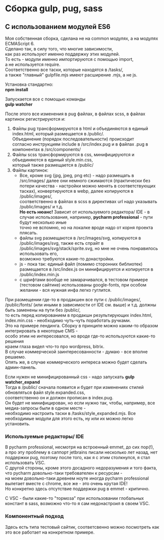 # Сборка gulp, pug, sass
## С использованием модулей ES6

Моя собственная сборка, сделана не на common модулях, а на модулях ECMAScript 6.  
Сделано так,  в силу того, что многие зависимости,  
как раз используют именно поддержку этих модулей.  
То есть - модули именно импортируются с помощью import,  
а не используется require.  
Соответственно все таски, которые находятся в /tasks/,  
а также "главный" gulpfile.mjs имеют расширение .mjs, а не js.  

Установка стандартно:  
**npm install**

Запускается все с помощью команды  
**gulp watcher**  

После этого все изменения в pug файлах, в файлах scss, в файлах картинок регистрируются и:
1. Файлы pug трансформируются в html и объединяются в единый index.html, который размещается в /public/.  
Объединение (порядок последовательности) происходит  
согласно инструкциям include в /src/index.pug и в файлах .pug в компонентах в /src/components/
2. Файлы scss трансформируются в css, минифицируются  и объединяются в единый style.min.css,  
который также размещается в /public/
3. Файлы картинок: 
    *  Все, кроме svg (jpg, jpeg, png etc) - надо размещать в /src/images/ далее они немного сжимаются (практически без потери качества - настройки можно менять в соответствующих тасках), 
	 конвертируются в webp,  далее копируются в /public/images/,  
	соответственно в файлах в scss в директивах url надо указывать /public/images/ и т.д.  
	**Но есть нюанс!** Зависит от используемого редактора/ IDE - в случае использования, например, **pycharm professional** - пути будут несколько иные  
	точно не вспомню, но на локалке вроде надо от корня проекта плясать.
    * файлы svg размещаются в /src/images/svg,  копируются в /public/images/svg, 
 также есть спрайт в /public/images/svg/stack/sprite.svg,  но мне не очень понравилось использовать его,  
	возможно требуются какие-то донастройки.
    * js - пока так: единый файл (помимо сторонних библиотек) размещается в /src/index.js он минифицируется и копируется в /public/index.min.js
    * с шрифтами вообще не замарачивался, в тестовом примере (тестовом сайтике) использованы google-fonts, при особом желании - вся нужная инфа легко гуглится.

При размещении где-то в продакшен все пути с /public/images/, /public/fonts/ (или иными в зависимости от IDE см. выше)  и т.д. должны быть заменены на пути без /public/,  
то есть перед копированием в продакшн результирующих index.html, index.min.css - необходимо чуть-чуть поработать ручками.  
Это на примере лендинга. Сборку в принципе можно каким-то образом интегрировать в некоторые CMS -  
особо этим не интересовался, но вроде где-то используются какие-то решения  
краем глаза видел что-то про wordpress, bitrix.  
В случае коммерческой заинтересованности - думаю - все вполне решаемо.  
Опять же, в случае коммерческого интереса можно будет сделать админ-панель.

Если нужен не минифицированный css - надо запускать 
**gulp watcher_expand**  
Тогда в /public/ сначала появится и будет при изменениях стилей обновляться файл style.expanded.css,  
соответственно он и должен  прописан в index.pug.  
Он будет не минифицирован, но если нужно так, чтобы, например, все медиа-запросы были в одном месте -  
необходимо настроить таски в /tasks/style_expanded.mjs.
Все необходимые модули для этого есть, ну или их можно легко установить.

### Используемые редакторы/ IDE
В pycharm professional, несмотря на встроенный emmet, до сих пор(!),  
а про эту проблему в саппорт jetbrains писали несколько лет назад, нет поддержки pug, 
поэтому после того, как я с этим столкнулся, я стал использовать VSС.  
С другой стороны, кроме этого досадного недоразумения и того факта,  
что pycharm довольно-таки требователен к ресурсам -  
на моем довольно-таки древнем ноуте иногда pycharm professional вылетает вместе с chrome,
все же - это очень крутая IDE!  
Но конкретно здесь отсутствие поддержки pug в emmet - критично.  

С VSC - были какие-то "тормоза" при использовании глобальных констант в sass, 
возможно что-то я сам недонастроил в своем VSC.

### Компонентный подход
Здесь есть типа тестовый сайтик, соответсвенно можно посмотреть как это все работает на конкретном примере.

